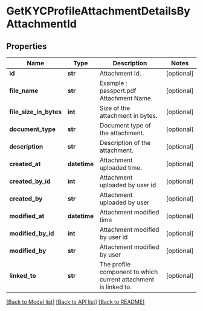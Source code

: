 # GetKYCProfileAttachmentDetailsByAttachmentId

## Properties
Name | Type | Description | Notes
------------ | ------------- | ------------- | -------------
**id** | **str** | Attachment Id. | [optional] 
**file_name** | **str** | Example : passport.pdf  Attachment Name. | [optional] 
**file_size_in_bytes** | **int** | Size of the attachment in bytes. | [optional] 
**document_type** | **str** | Document type of the attachment. | [optional] 
**description** | **str** | Description of the attachment. | [optional] 
**created_at** | **datetime** | Attachment uploaded time. | [optional] 
**created_by_id** | **int** | Attachment uploaded by user id | [optional] 
**created_by** | **str** | Attachment uploaded by user | [optional] 
**modified_at** | **datetime** | Attachment modified time | [optional] 
**modified_by_id** | **int** | Attachment modified by user id | [optional] 
**modified_by** | **str** | Attachment modified by user | [optional] 
**linked_to** | **str** | The profile component to which current attachment is linked to. | [optional] 

[[Back to Model list]](../README.md#documentation-for-models) [[Back to API list]](../README.md#documentation-for-api-endpoints) [[Back to README]](../README.md)

